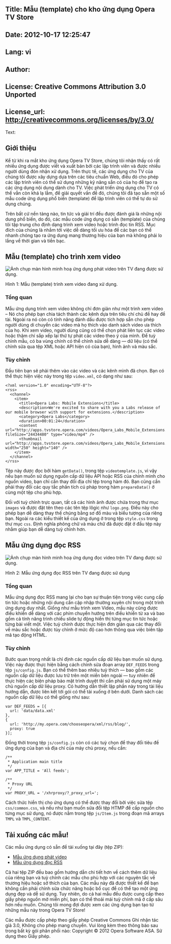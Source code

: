 Title: Mẫu (template) cho kho ứng dụng Opera TV Store
----
Date: 2012-10-17 12:25:47
----
Lang: vi
----
Author: 
----
License: Creative Commons Attribution 3.0 Unported
----
License_url: http://creativecommons.org/licenses/by/3.0/
----
Text:

<h2>Giới thiệu</h2>

<p>Kể từ khi ra mắt kho ứng dụng Opera TV Store, chúng tôi nhận thấy có rất nhiều ứng dụng được viết và xuất bản bởi các lập trình viên và được nhiều người dùng đón nhận xử dụng. Trên thực tế, các ứng dụng cho TV của chúng tôi được xây dựng dựa trên các tiêu chuẩn Web, điều đó cho phép các lập trình viên có thể sử dụng những kỹ năng sẵn có của họ để tạo ra các ứng dụng nội dung dành cho TV. Việc phát triển ứng dụng cho TV có thể vẫn còn khá lạ lẫm, để giải quyết vấn đề đó, chúng tôi đã tạo sẵn một số mẫu code ứng dụng phổ biến (template) để lập trình viên có thể tự do sử dụng chúng.</p>

<p>Trên bất cứ nền tảng nào, tin tức và giải trí đều được đánh giá là những nội dung phổ biến, do đó, các mẫu code ứng dụng có sẵn (template) của chúng tôi tập trung cho định dạng trình xem video hoặc trình đọc tin RSS. Mục đích của chúng là nhắm tới việc dễ dàng tối ưu hóa để các bạn có thể nhanh chóng tạo ra ứng dụng mang thương hiệu của bạn mà không phải lo lắng về thời gian và tiền bạc.</p>

<h2>Mẫu (template) cho trình xem video</h2>

<p>
<img src="http://devfiles.myopera.com/articles/9442/video-app-template.jpg" alt="Ảnh chụp màn hình minh hoạ ứng dụng phát video trên TV đang được sử dụng." />
</p>
<p class="caption">Hình 1: Mẫu (template) trình xem video đang xử dụng.</p>

<h3>Tổng quan</h3>

<p>Mẫu ứng dụng trình xem video không chỉ đơn giản như một trình xem video – Nó cho phép bạn chia tách thành các kênh dựa trên tiêu chí chủ đề hay đề tài. Ngoài ra nó còn có tính năng đánh dấu được tích hợp sẵn cho phép người dùng di chuyển các video mà họ thích vào danh sách video ưa thích của họ. Khi xem video, người dùng cũng có thể chọn phát liên tục các video hoặc thậm chí sắp xếp lại thứ tự phát các video theo ý của mình. Để tuỳ chỉnh mẫu, có ba vùng chính có thể chỉnh sửa dễ dàng — dữ liệu (có thể chỉnh sửa qua tệp XML hoặc API hiện có của bạn), hình ảnh và màu sắc.</p>

<h3>Tùy chỉnh</h3>

<p>Đầu tiên bạn sẽ phải thêm vào các video và các kênh mình đã chọn. Bạn có thể thực hiện việc này trong tệp <code>video.xml</code>, có dạng như sau:</p>

<pre><code>&lt;?xml version=&quot;1.0&quot; encoding=&quot;UTF-8&quot;?&gt;
&lt;rss&gt;
  &lt;channel&gt;
    &lt;item&gt;
      &lt;title&gt;Opera Labs: Mobile Extensions&lt;/title&gt;
      &lt;description&gt;We&#39;re excited to share with you a Labs release of our mobile browser with support for extensions.&lt;/description&gt;
      &lt;category&gt;Opera Labs&lt;/category&gt;
      &lt;duration&gt;00:01:24&lt;/duration&gt;
      &lt;content url=&quot;http://apps.tvstore.opera.com/videos/Opera_Labs_Mobile_Extensions.mp4&quot; fileSize=&quot;24434480&quot; type=&quot;video/mp4&quot; /&gt;
      &lt;thumbnail url=&quot;http://apps.tvstore.opera.com/videos/Opera_Labs_Mobile_Extensions.jpg&quot; width=&quot;250&quot; height=&quot;140&quot; /&gt;
    &lt;/item&gt;
  &lt;/channel&gt;
&lt;/rss&gt;</code></pre>

<p>Tệp này được đọc bởi hàm <code>getData()</code>, trong tệp <code>videotemplate.js</code>, vì vậy nếu bạn muốn sử dụng nguồn cấp dữ liệu API hoặc RSS của chính mình cho nguồn video, bạn chỉ cần thay đổi địa chỉ tệp trong hàm đó. Bạn cũng cần phải thay đổi các quy tắc phân tích cú pháp trong hàm <code>prepareData()</code> ở cùng một tệp cho phù hợp.</p>

<p>Đối với tuỳ chỉnh trực quan, tất cả các hình ảnh được chứa trong thư mục <code>images</code> và được đặt tên theo các tên tệp lôgic như <code>logo.png</code>. Điều này cho phép bạn dễ dàng thay thế chúng bằng sơ đồ màu và biểu tượng của riêng bạn. Ngoài ra các kiểu thiết kế của ứng dụng ở trong tệp <code>style.css</code> trong thư mục <code>css</code>. Định nghĩa phông chữ và màu chữ đã được đặt ở đầu tệp này nhằm giúp bạn dễ dàng tuỳ chỉnh hơn.</p>

<h2>Mẫu ứng dụng đọc RSS</h2>

<p>
<img src="http://devfiles.myopera.com/articles/9442/rss-app-template.jpg" alt="Ảnh chụp màn hình minh hoạ ứng dụng đọc video trên TV đang được sử dụng." />
</p>
<p class="caption">Hình 2: Mẫu ứng dụng đọc RSS trên TV đang được sử dụng</p>

<h3>Tổng quan</h3>

<p>Mẫu ứng dụng đọc RSS mang lại cho bạn sự thuận tiện trong việc cung cấp tin tức hoặc những nội dung cần cập nhập thường xuyên chỉ trong một trình ứng dụng duy nhất. Giống như mẫu trình xem Video, mầu này cũng được điều khiển dễ dàng với các phím chuyển hướng trên điều khiển từ xa và bao gồm cả tính năng trình chiếu slide tự động hiển thị từng mục tin tức hoặc từng bài viết một.  Việc  tuỳ chỉnh được thực hiện đơn giản  qua các thay đổi về màu sắc hoặc được tùy chỉnh ở mức độ cao hơn thông qua việc biên tập mã tạo động HTML.</p>

<h3>Tùy chỉnh</h3>

<p>Bước quan trọng nhất là chỉ định các nguồn cấp dữ liệu bạn muốn sử dụng. Việc này được thực hiện bằng cách chỉnh sửa đoạn array <code>DEF_FEEDS</code> trong tệp <code>js/config.js</code>. Bạn có thể thêm bao nhiêu tuỳ thích — bao gồm các nguồn cấp dữ liệu được lưu trữ trên một miền bên ngoài — tuy nhiên để thực hiện các biện pháp bảo mật trình duyệt thì cần phải sử dụng một máy chủ nguồn cấp dữ liệu proxy. Có hướng dẫn thiết lập phần này trong tài liệu hướng dẫn, được liên kết tới gói có thể tải xuống ở bên dưới. Danh sách các nguồn cấp dữ liệu có thể giống như sau:</p>

<pre><code>var DEF_FEEDS = [{
  url: &#39;data/data.xml&#39;
},
{
  url: &#39;http://my.opera.com/chooseopera/xml/rss/blog/&#39;,
  proxy: true
}];</code></pre>

<p>Đồng thời trong tệp <code>js/config.js</code> còn có các tuỳ chọn để thay đổi tiêu đề ứng dụng của bạn và địa chỉ của máy chủ proxy, nếu cần:</p>

<pre><code>/**
 * Application main title 
 */
var APP_TITLE = &#39;All feeds&#39;;

/**
 * Proxy URL
 */
var PROXY_URL = &#39;/xhrproxy/?_proxy_url=&#39;;</code></pre>

<p>Cách thức hiển thị cho ứng dụng có thể được thay đổi bởi việc sửa tệp <code>css/common.css</code>, và nếu như bạn muốn sửa đổi tệp HTMP để cấp nguồn cho từng mục sử dụng, nó được nằm trong tệp <code>js/Item.js</code> trong đoạn mã arrays <code>TMPL</code> và <code>TMPL_CONTENT</code>.</p>

<h2>Tải xuống các mẫu!</h2>

<p>Các mẫu ứng dụng có sẵn để tải xuống tại đây (tệp ZIP):</p>

<ul>
    <li><a href="http://apps.tvstore.opera.com/templates/videotemplate.zip">Mẫu ứng dụng phát video</a></li>
    <li><a href="http://apps.tvstore.opera.com/templates/rssreader.zip">Mẫu ứng dụng đọc RSS</a></li>
</ul>

<p>Cả hai tệp ZIP đều bao gồm hướng dẫn chi tiết hơn về cách thêm dữ liệu của riêng bạn và tuỳ chỉnh các mẫu cho phù hợp với các nguyên tắc về thương hiệu hoặc sở thích của bạn. Các mẫu này đã được thiết kế để bạn không cần phải chỉnh sửa chức năng hoặc bố cục để có thể tạo một ứng dụng đẹp và dễ sử dụng. Tuy nhiên, do cả hai mẫu đều được cung cấp theo giấy phép nguồn mở miễn phí, bạn có thể thoải mái tuỳ chỉnh mã ở cấp sâu hơn nếu muốn. Chúng tôi mong đợi được xem các ứng dụng bạn tạo từ những mẫu này trong Opera TV Store!</p>

<p class="note">Các mẫu được cấp phép theo giấy phép Creative Commons Ghi nhận tác giả 3.0, Không cho phép mang chuyển. Vui lòng kèm theo thông báo sau trong bất kỳ gói phân phối nào: Copyright © 2012 Opera Software ASA. Sử dụng theo Giấy phép.</p>
